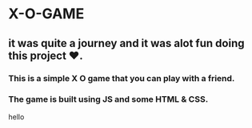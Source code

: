 # X-O-GAME 
## it was quite a journey and it was alot fun doing this project &hearts;.
### This is a simple X O game that you can play with a friend.
### The game is built using JS and some HTML & CSS.

hello